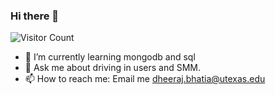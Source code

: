 ### Hi there 👋

![Visitor Count](https://profile-counter.glitch.me/bhatiadheeraj/count.svg)

- 🌱 I’m currently learning mongodb and sql
- 💬 Ask me about driving in users and SMM.
- 📫 How to reach me: Email me [dheeraj.bhatia@utexas.edu](@mailto:dheeraj.bhatia@utexas.edu)
<!--
**bhatiadheeraj/bhatiadheeraj** is a ✨ _special_ ✨ repository because its `README.md` (this file) appears on your GitHub profile.

Here are some ideas to get you started:

- 🔭 I’m currently working on ...
- 🌱 I’m currently learning ...
- 👯 I’m looking to collaborate on ...
- 🤔 I’m looking for help with ...
- 💬 Ask me about ...
- 📫 How to reach me: ...
- 😄 Pronouns: ...
- ⚡ Fun fact: ...
-->
